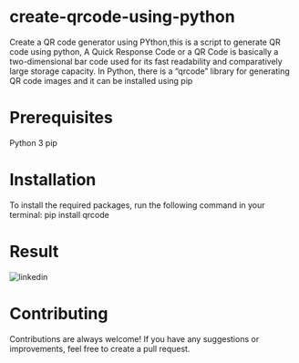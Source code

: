 # create-qrcode-using-python

Create a QR code generator using PYthon,this is a script to generate QR code  using python, A Quick Response Code or a QR Code is basically a two-dimensional bar code used for its fast readability and comparatively large storage capacity. In Python, there is a “qrcode” library for generating QR code images and it can be installed using pip


# Prerequisites

Python 3
pip

# Installation

To install the required packages, run the following command in your terminal: pip install qrcode

# Result

![linkedin](https://user-images.githubusercontent.com/120399980/218312848-fdec73ef-3b44-4991-9f1c-d295d11fa466.jpg)

# Contributing

Contributions are always welcome! If you have any suggestions or improvements, feel free to create a pull request.

